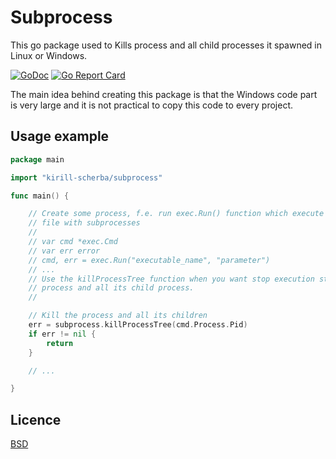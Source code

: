 # Subprocess

This go package used to Kills process and all child processes it spawned in Linux or Windows.

[![GoDoc](https://godoc.org/github.com/kirill-scherba/subprocess?status.svg)](https://godoc.org/github.com/kirill-scherba/subprocess/)
[![Go Report Card](https://goreportcard.com/badge/github.com/kirill-scherba/subprocess)](https://goreportcard.com/report/github.com/kirill-scherba/subprocess)

The main idea behind creating this package is that the Windows code part is
very large and it is not practical to copy this code to every project.

## Usage example

```go
package main

import "kirill-scherba/subprocess" 

func main() {

    // Create some process, f.e. run exec.Run() function which execute buch 
    // file with subprocesses
    // 
    // var cmd *exec.Cmd
    // var err error
    // cmd, err = exec.Run("executable_name", "parameter")
    // ...
    // Use the killProcessTree function when you want stop execution started 
    // process and all its child process.
    //

    // Kill the process and all its children
    err = subprocess.killProcessTree(cmd.Process.Pid)
    if err != nil {
        return
    }

    // ...

}
```

## Licence

[BSD](LICENSE)

